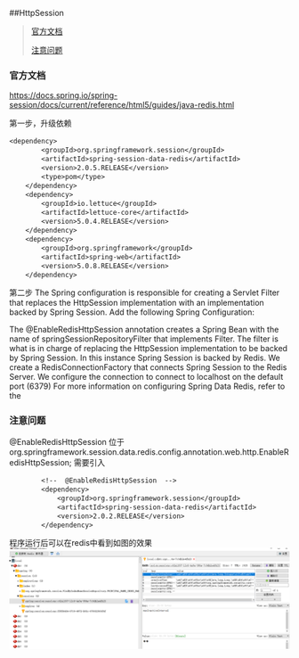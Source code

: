 ##HttpSession


> [官方文档](#official_docs)
>
> [注意问题](#notes_faq)
>

### 官方文档<a name="official_docs"></a>
https://docs.spring.io/spring-session/docs/current/reference/html5/guides/java-redis.html  


第一步，升级依赖
```
<dependency>
		<groupId>org.springframework.session</groupId>
		<artifactId>spring-session-data-redis</artifactId>
		<version>2.0.5.RELEASE</version>
		<type>pom</type>
	</dependency>
	<dependency>
		<groupId>io.lettuce</groupId>
		<artifactId>lettuce-core</artifactId>
		<version>5.0.4.RELEASE</version>
	</dependency>
	<dependency>
		<groupId>org.springframework</groupId>
		<artifactId>spring-web</artifactId>
		<version>5.0.8.RELEASE</version>
	</dependency>
```

第二步
The Spring configuration is responsible for creating a Servlet Filter that replaces the HttpSession implementation with an implementation backed by Spring Session. Add the following Spring Configuration:

The @EnableRedisHttpSession annotation creates a Spring Bean with the name of springSessionRepositoryFilter that implements Filter. The filter is what is in charge of replacing the HttpSession implementation to be backed by Spring Session. In this instance Spring Session is backed by Redis.
	We create a RedisConnectionFactory that connects Spring Session to the Redis Server. We configure the connection to connect to localhost on the default port (6379) For more information on configuring Spring Data Redis, refer to the 
 
### 注意问题<a name="notes_faq"></a>
@EnableRedisHttpSession 位于org.springframework.session.data.redis.config.annotation.web.http.EnableRedisHttpSession; 
需要引入  
```
        <!--  @EnableRedisHttpSession  -->
        <dependency>
            <groupId>org.springframework.session</groupId>
            <artifactId>spring-session-data-redis</artifactId>
            <version>2.0.2.RELEASE</version>
        </dependency> 

```

程序运行后可以在redis中看到如图的效果  
![redis中的效果](./docs/redis_httpsession.png)


 

 
